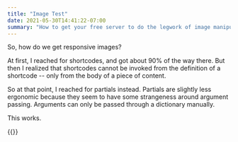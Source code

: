 ```yaml
---
title: "Image Test"
date: 2021-05-30T14:41:22-07:00
summary: "How to get your free server to do the legwork of image manipulation..."
---
```


<!-- {{<check-resources>}} -->

So, how do we get responsive images?

At first, I reached for shortcodes, and got about 90% of the way there. But then I realized that shortcodes cannot be invoked from the definition of a shortcode -- only from the body of a piece of content.

So at that point, I reached for partials instead. Partials are slightly less ergonomic because they seem to have some strangeness around argument passing. Arguments can only be passed through a dictionary manually.

This works.

{{<responsive-image  src="cactus_flower" sizes="(min-width: 1400px) 1400px, 92vw">}}
